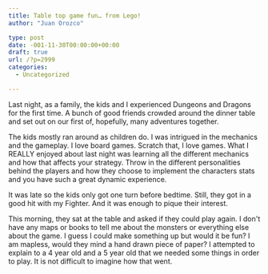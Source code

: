 ```yaml
---
title: Table top game fun… from Lego!
author: "Juan Orozco" 

type: post
date: -001-11-30T00:00:00+00:00
draft: true
url: /?p=2999
categories:
  - Uncategorized

---
```

Last night, as a family, the kids and I experienced Dungeons and Dragons for the first time. A bunch of good friends crowded around the dinner table and set out on our first of, hopefully, many adventures together. 

The kids mostly ran around as children do. I was intrigued in the mechanics and the gameplay. I love board games. Scratch that, I love games. What I REALLY enjoyed about last night was learning all the different mechanics and how that affects your strategy. Throw in the different personalities behind the players and how they choose to implement the characters stats and you have such a great dynamic experience.

It was late so the kids only got one turn before bedtime. Still, they got in a good hit with my Fighter. And it was enough to pique their interest.

This morning, they sat at the table and asked if they could play again. I don't have any maps or books to tell me about the monsters or everything else about the game. I guess I could make something up but would it be fun? I am mapless, would they mind a hand drawn piece of paper? I attempted to explain to a 4 year old and a 5 year old that we needed some things in order to play. It is not difficult to imagine how that went.
